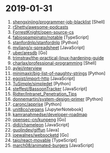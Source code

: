 # 2019-01-31

1. [shengxinjing/programmer-job-blacklist](https://github.com/shengxinjing/programmer-job-blacklist "🙈程序员找工作黑名单，换工作和当技术合伙人需谨慎啊 更新有赞") [Shell]
2. [rShetty/awesome-podcasts](https://github.com/rShetty/awesome-podcasts "Collection of awesome podcasts") 
3. [ForrestKnight/open-source-cs](https://github.com/ForrestKnight/open-source-cs "Video discussing this curriculum:") 
4. [fabiospampinato/notable](https://github.com/fabiospampinato/notable "The markdown-based note-taking app that doesn't suck.") [TypeScript]
5. [stanfordnlp/stanfordnlp](https://github.com/stanfordnlp/stanfordnlp "Official Stanford NLP Python Library for Many Human Languages") [Python]
6. [myliang/x-spreadsheet](https://github.com/myliang/x-spreadsheet "a javascript spreadsheet for web") [JavaScript]
7. [uber/aresdb](https://github.com/uber/aresdb "A GPU-powered real-time analytics storage and query engine.") [Go]
8. [trimstray/the-practical-linux-hardening-guide](https://github.com/trimstray/the-practical-linux-hardening-guide "🔥 This guide details the planning and the tools involved in creating a secure Linux production systems - work in progress.") 
9. [charlax/professional-programming](https://github.com/charlax/professional-programming "A collection of full-stack resources for programmers.") [Shell]
10. [aylei/interview](https://github.com/aylei/interview "写在19年初的后端社招面试经历🤑") 
11. [minimaxir/big-list-of-naughty-strings](https://github.com/minimaxir/big-list-of-naughty-strings "The Big List of Naughty Strings is a list of strings which have a high probability of causing issues when used as user-input data.") [Python]
12. [egoist/import-http](https://github.com/egoist/import-http "Import modules from URL instead of local node_modules") [JavaScript]
13. [TuSimple/simpledet](https://github.com/TuSimple/simpledet "A Simple and Versatile Framework for Object Detection and Instance Recognition") [Python]
14. [steffest/BassoonTracker](https://github.com/steffest/BassoonTracker "Webbased old-school Amiga music tracker in plain old javascript - Plays and edits Amiga Mod files and FastTracker XM files") [JavaScript]
15. [Ridter/Intranet_Penetration_Tips](https://github.com/Ridter/Intranet_Penetration_Tips "2018年初整理的一些内网渗透TIPS，后面更新的慢，所以公开出来希望跟小伙伴们一起更新维护~") 
16. [donnemartin/system-design-primer](https://github.com/donnemartin/system-design-primer "Learn how to design large-scale systems. Prep for the system design interview. Includes Anki flashcards.") [Python]
17. [caronc/apprise](https://github.com/caronc/apprise "Apprise - Push Notifications that work with just about every platform!") [Python]
18. [unit8co/vegans](https://github.com/unit8co/vegans "A library providing various existing GANs in PyTorch.") [JupyterNotebook]
19. [kamranahmedse/developer-roadmap](https://github.com/kamranahmedse/developer-roadmap "Roadmap to becoming a web developer in 2019") 
20. [opensec-cn/kunpeng](https://github.com/opensec-cn/kunpeng "kunpeng是一个Golang编写的开源POC检测框架，以动态链接库的形式提供各种语言调用，通过此项目可快速对目标进行安全漏洞检测，比攻击者快一步发现风险漏洞。") [Go]
21. [didi/chameleon](https://github.com/didi/chameleon "真正专注于让一套代码运行多端的开发框架，提供标准的MVVM架构开发模式统一各类终端") [JavaScript]
22. [guolindev/giffun](https://github.com/guolindev/giffun "一款开源的GIF在线分享App，乐趣就要和世界分享。") [Java]
23. [joewalnes/websocketd](https://github.com/joewalnes/websocketd "Turn any program that uses STDIN/STDOUT into a WebSocket server. Like inetd, but for WebSockets.") [Go]
24. [tajo/react-movable](https://github.com/tajo/react-movable "🔀 Drag and drop for your React lists and tables. Accessible. Tiny.") [TypeScript]
25. [march08/animated-burgers](https://github.com/march08/animated-burgers "Collection of animated burgers for React, also available as HTML+CSS") [JavaScript]
